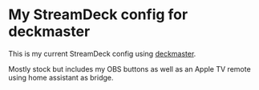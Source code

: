 # My StreamDeck config for deckmaster

This is my current StreamDeck config using [deckmaster](https://github.com/muesli/deckmaster).

Mostly stock but includes my OBS buttons as well as an Apple TV remote using home assistant as bridge.
